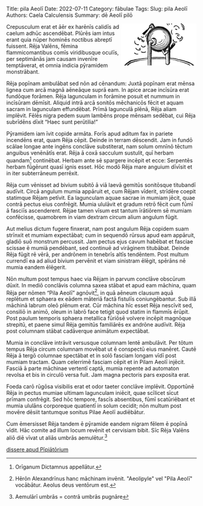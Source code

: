 Title: pila Aeolī
Date: 2022-07-11
Category: fābulae
Tags: 
Slug: pila Aeolī
Authors: Caela Calculensis
Summary: dē Aeolī pilō

<img align=right src="images/pila.jpg" width="200"/>

Crepusculum erat et āēr ex harēnīs calidīs ad caelum adhūc ascendēbat. Plūrēs iam intus erant quia nūper hominēs noctibus abreptī fuissent. Rēja Valēns, fēmina flammicomantibus comīs viridibusque oculīs, per septimānās jam causam invenīre temptāverat, et omnia indicia pȳramidem monstrābant.

Rēja popīnam ambulābat sed nōn ad cēnandum: Juxtā popīnam erat mēnsa lignea cum arcā magnā aēneāque suprā eam. In apice arcae incīsūra erat fundōque forāmen. Rēja lagunculam in forāmine posuit et nummum in incīsūram dēmīsit. Aliquid intrā arcā sonitōs mēchanicōs fēcit et aquam sacram in lagunculam effundēbat. Prīmā lagunculā plēnā, Rēja aliam implēvit. Fēlēs nigra pedem suum lambēns prope mēnsam sedēbat, cui Rēja subrīdēns dīxit “Haec sunt perūtilia!”

Pȳramidem iam īvit copide armāta. Forīs apud aditum fax in pariete incendēns erat, quam Rēja cēpit. Deinde in terram dēscendit. Jam in fundō scālae longae ante ingēns conclāve substiterat, nam solum omnīnō tēctum anguibus venēnātīs erat. Rēja ā coxā sacculum sustulit, quī herbam quandam[^1] continēbat. Herbam ante sē spargere incēpit et ecce: Serpentēs herbam fūgērunt quasī ignis esset. Hōc modō Rēja mare anguium dīvīsit et in iter subterrāneum perrēxit.

Rēja cum vēnisset ad bivium subitō ā viā laevā gemitūs sonitōsque titubandī audīvit. Circā angulum mumia appāruit et, cum Rējam vīderit, strīdēre coepit statimque Rējam petīvit. Ea lagunculam aquae sacrae in mumiam jēcit, quae contrā pectus eius confrēgit. Mumia ululāvit et gradum retrō fēcit cum fūmī ā fasciīs ascenderent. Rējae tamen vīsum est tantum īrātiōrem sē mumiam confēcisse, quamobrem in viam dextram circum alium angulum fūgit.

Aut melius dictum fugere finxerat, nam post angulum Rēja copidem suam strīnxit et mumiam expectābat; cum in sequendō rūrsus apud eam appāruit, gladiō suō monstrum percussit. Jam pectus ejus cavum habēbat et fasciae scissae ē mumiā pendēbant, sed continuē ad virāginem titubābat. Deinde Rēja fūgit rē vērā, per andrōnem in tenebrīs altīs tendēntem. Post multum currendī ea ad aliud bivium pervēnit et viam sinistram ēlēgit, spērāns nē mumia eandem ēlēgerit.

Nōn multum post tempus haec via Rējam in parvum conclāve obscūrum dūxit. In mediō conclāvis columna saxea stābat et apud eam māchina, quam Rēja per nōmen “Pila Aeolī” agnōvit[^2], in quā aēneum clausum aquā replētum et sphaera ex eādem māteriā factā fistulīs coniungēbantur. Sub illā māchinā labrum oleō plēnum erat. Cūr māchina hīc esset Rēja nescīvit sed, consiliō in animō, oleum in labrō face tetigit quod statim in flammīs ērūpit. Post paulum temporis sphaera metallica fūriōsē volvere incēpit magnōque strepitū, et paene simul Rēja gemitūs familiārēs ex andrōne audīvit. Rēja post columnam stābat cadāverque animātum expectābat.

Mumia in conclāve intrāvit versusque columnam lentē ambulāvit. Per tōtum tempus Rēja circum columnam movēbat ut ē conspectū eius manēret. Cautē Rēja ā tergō columnae spectābat et in solō fasciam longam vīdī post mumiam tractam. Quam celerrimē fasciam cēpit et in Pilam Aeolī injēcit. Fasciā ā parte māchinae vertentī captā, mumia repente ad automaton revolsa et bis in circulō versa fuit. Jam magna pectoris pars exposita erat.

Foeda carō rūgōsa visibilis erat et odor taeter conclāve implēvit. Opportūnē Rēja in pectus mumiae ultimam lagunculam iniēcit, quae scīlicet sīcut prīmam confrēgit. Sed hōc tempore, fascīs absentibus, fūmī scatūriēbant et mumia ululāns corporeque quatientī in solum cecidit; nōn multum post movēre dēsiit tantumque sonitus Pilae Aeolī audiēbātur.

Cum ēmersisset Rēja tandem ē pȳramide eandem nigram fēlem ē popīnā vīdit. Hāc comite ad illum locum revēnit et cervisiam bibit. Sīc Rēja Valēns aliō diē vīvat ut aliās umbrās aemulētur.[^3]

[^1]: Orīganum Dictamnus appellātur.
[^2]: Hērōn Alexandrīnus hanc māchinam invēnit. "Aeolipyle" vel "Pila Aeolī" vocābātur. Aeolus deus ventōrum est.
[^3]: Aemulārī umbrās = contrā umbrās pugnāre

[dissere apud Pīpiātōrium](https://twitter.com/Calculensis/status/1558153345470287875?s=20&t=vKyJYyu6jnD4DhGQgm3_ew)
